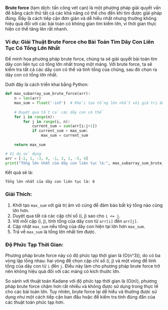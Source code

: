 **Brute force** (tạm dịch: tấn công vét cạn) là một phương pháp giải quyết vấn đề bằng cách thử tất cả các khả năng có thể cho đến khi tìm được giải pháp đúng. Đây là cách tiếp cận đơn giản và dễ hiểu nhất nhưng thường không hiệu quả đối với các bài toán có không gian tìm kiếm lớn, vì thời gian thực hiện có thể tăng lên rất nhanh.

### Ví dụ: Giải Thuật Brute Force cho Bài Toán Tìm Dãy Con Liên Tục Có Tổng Lớn Nhất

Để minh họa phương pháp brute force, chúng ta sẽ giải quyết bài toán tìm dãy con liên tục có tổng lớn nhất trong một mảng. Với brute force, ta sẽ kiểm tra tất cả các dãy con có thể và tính tổng của chúng, sau đó chọn ra dãy con có tổng lớn nhất.

Dưới đây là cách triển khai bằng Python:

```python
def max_subarray_sum_brute_force(arr):
    n = len(arr)
    max_sum = float('-inf')  # Khởi tạo tổng lớn nhất với giá trị âm vô cùng
    
    # Duyệt qua tất cả các dãy con có thể
    for i in range(n):
        for j in range(i, n):
            current_sum = sum(arr[i:j+1])
            if current_sum > max_sum:
                max_sum = current_sum
                
    return max_sum

# Ví dụ sử dụng
arr = [-2, 1, -3, 4, -1, 2, 1, -5, 4]
print("Tổng lớn nhất của dãy con liên tục là:", max_subarray_sum_brute_force(arr))
```

Kết quả sẽ là:

```
Tổng lớn nhất của dãy con liên tục là: 6
```

### Giải Thích:

1. Khởi tạo `max_sum` với giá trị âm vô cùng để đảm bảo bất kỳ tổng nào cũng lớn hơn.
2. Duyệt qua tất cả các cặp chỉ số (i, j) sao cho `i <= j`.
3. Với mỗi cặp (i, j), tính tổng của dãy con từ `arr[i]` đến `arr[j]`.
4. Cập nhật `max_sum` nếu tổng của dãy con hiện tại lớn hơn `max_sum`.
5. Trả về `max_sum` là tổng lớn nhất tìm được.

### Độ Phức Tạp Thời Gian:

Phương pháp brute force này có độ phức tạp thời gian là \(O(n^3)\), do có ba vòng lặp lồng nhau: hai vòng để chọn cặp chỉ số (i, j) và một vòng để tính tổng của dãy con từ `i` đến `j`. Điều này làm cho phương pháp brute force trở nên không hiệu quả đối với các mảng có kích thước lớn.

So sánh với thuật toán Kadane với độ phức tạp thời gian là \(O(n)\), phương pháp brute force chậm hơn rất nhiều và không được sử dụng trong thực tế cho các bài toán lớn. Tuy nhiên, brute force lại dễ hiểu và thường được sử dụng như một cách tiếp cận ban đầu hoặc để kiểm tra tính đúng đắn của các thuật toán phức tạp hơn.